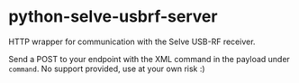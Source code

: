 # python-selve-usbrf-server
HTTP wrapper for communication with the Selve USB-RF receiver.

Send a POST to your endpoint with the XML command in the payload under `command`. No support provided, use at your own risk :) 
